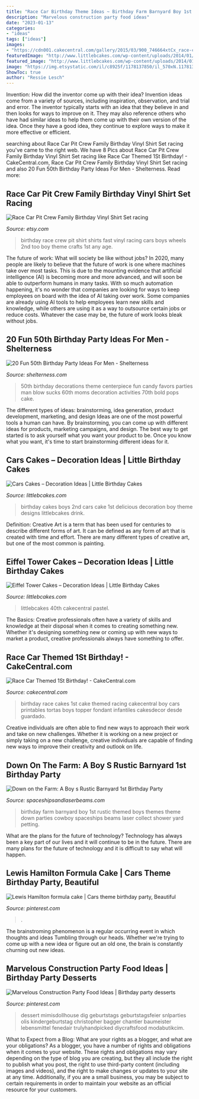 ```yaml
---
title: "Race Car Birthday Theme Ideas ~ Birthday Farm Barnyard Boy 1st Rustic Themed Boys Themes Theme Down Parties Cowboy Spaceships Beams Laser Collect Shower Yard Petting"
description: "Marvelous construction party food ideas"
date: "2023-01-13"
categories:
- "ideas"
tags: ["ideas"]
images:
- "https://cdn001.cakecentral.com/gallery/2015/03/900_746664xtCx_race-car-themed-1st-birthday.jpg"
featuredImage: "http://www.littlebcakes.com/wp-content/uploads/2014/01/Cars-Cake-Ideas-768x1024.jpg"
featured_image: "http://www.littlebcakes.com/wp-content/uploads/2014/01/Cars-Cake-Ideas-768x1024.jpg"
image: "https://img.etsystatic.com/il/c8925f/1178137850/il_570xN.1178137850_8bmi.jpg?version=0"
ShowToc: true
author: "Ressie Lesch"
---
```



Invention: How did the inventor come up with their idea?
Invention ideas come from a variety of sources, including inspiration, observation, and trial and error. The inventor typically starts with an idea that they believe in and then looks for ways to improve on it. They may also reference others who have had similar ideas to help them come up with their own version of the idea. Once they have a good idea, they continue to explore ways to make it more effective or efficient.

	

		
searching about Race Car Pit Crew Family Birthday Vinyl Shirt Set racing you've came to the right web. We have 8 Pics about Race Car Pit Crew Family Birthday Vinyl Shirt Set racing like Race Car Themed 1St Birthday! - CakeCentral.com, Race Car Pit Crew Family Birthday Vinyl Shirt Set racing and also 20 Fun 50th Birthday Party Ideas For Men - Shelterness. Read more:
		
    
## Race Car Pit Crew Family Birthday Vinyl Shirt Set Racing

<img loading=lazy src="https://img.etsystatic.com/il/c8925f/1178137850/il_570xN.1178137850_8bmi.jpg?version=0" onerror="this.onerror=null;this.src='https://tse3.mm.bing.net/th?id=OIP.dV3OYaHzVEKG6ZGyTz2t3gHaHa&amp;pid=15.1';" alt="Race Car Pit Crew Family Birthday Vinyl Shirt Set racing">

_Source: etsy.com_

>birthday race crew pit shirt shirts fast vinyl racing cars boys wheels 2nd too boy theme crafts 1st any age. 

	

The future of work: What will society be like without jobs?
In 2020, many people are likely to believe that the future of work is one where machines take over most tasks. This is due to the mounting evidence that artificial intelligence (AI) is becoming more and more advanced, and will soon be able to outperform humans in many tasks. With so much automation happening, it's no wonder that companies are looking for ways to keep employees on board with the idea of AI taking over work. Some companies are already using AI tools to help employees learn new skills and knowledge, while others are using it as a way to outsource certain jobs or reduce costs. Whatever the case may be, the future of work looks bleak without jobs.

    
## 20 Fun 50th Birthday Party Ideas For Men - Shelterness

<img loading=lazy src="https://i.shelterness.com/2017/02/08-bold-and-fun-candy-centerpiece.jpg" onerror="this.onerror=null;this.src='https://tse4.mm.bing.net/th?id=OIP.xP4HLNOUXOoKgiBhvsT-1AHaJy&amp;pid=15.1';" alt="20 Fun 50th Birthday Party Ideas For Men - Shelterness">

_Source: shelterness.com_

>50th birthday decorations theme centerpiece fun candy favors parties man blow sucks 60th moms decoration activities 70th bold pops cake. 

	

The different types of ideas: brainstorming, idea generation, product development, marketing, and design
Ideas are one of the most powerful tools a human can have. By brainstorming, you can come up with different ideas for products, marketing campaigns, and design. The best way to get started is to ask yourself what you want your product to be. Once you know what you want, it's time to start brainstorming different ideas for it.

    
## Cars Cakes – Decoration Ideas | Little Birthday Cakes

<img loading=lazy src="http://www.littlebcakes.com/wp-content/uploads/2014/01/Cars-Cake-Ideas-768x1024.jpg" onerror="this.onerror=null;this.src='https://tse1.mm.bing.net/th?id=OIP.WY-Z4GePtxsLmNzXJfu_3wHaJ4&amp;pid=15.1';" alt="Cars Cakes – Decoration Ideas | Little Birthday Cakes">

_Source: littlebcakes.com_

>birthday cakes boys 2nd cars cake 1st delicious decoration boy theme designs littlebcakes drink. 

	

Definition:
Creative Art is a term that has been used for centuries to describe different forms of art. It can be defined as any form of art that is created with time and effort. There are many different types of creative art, but one of the most common is painting.

    
## Eiffel Tower Cakes – Decoration Ideas | Little Birthday Cakes

<img loading=lazy src="https://www.littlebcakes.com/wp-content/uploads/2014/02/Eiffel-Tower-Cake-Pan.jpg" onerror="this.onerror=null;this.src='https://tse4.mm.bing.net/th?id=OIP.HOpYl76cTAIFwwtNMmBbvQHaMT&amp;pid=15.1';" alt="Eiffel Tower Cakes – Decoration Ideas | Little Birthday Cakes">

_Source: littlebcakes.com_

>littlebcakes 40th cakecentral pastel. 

	

The Basics:
Creative professionals often have a variety of skills and knowledge at their disposal when it comes to creating something new. Whether it's designing something new or coming up with new ways to market a product, creative professionals always have something to offer.

    
## Race Car Themed 1St Birthday! - CakeCentral.com

<img loading=lazy src="https://cdn001.cakecentral.com/gallery/2015/03/900_746664xtCx_race-car-themed-1st-birthday.jpg" onerror="this.onerror=null;this.src='https://tse2.mm.bing.net/th?id=OIP.Ho3vOWqm0SNbDMaoP6mZgAHaKs&amp;pid=15.1';" alt="Race Car Themed 1St Birthday! - CakeCentral.com">

_Source: cakecentral.com_

>birthday race cakes 1st cake themed racing cakecentral boy cars printables tortas boys topper fondant infantiles cakesdecor desde guardado. 

	

Creative individuals are often able to find new ways to approach their work and take on new challenges. Whether it is working on a new project or simply taking on a new challenge, creative individuals are capable of finding new ways to improve their creativity and outlook on life.

    
## Down On The Farm: A Boy S Rustic Barnyard 1st Birthday Party

<img loading=lazy src="http://spaceshipsandlaserbeams.com/wp-content/uploads/2015/09/rustic-barnyard-birthday-party-photo.jpg" onerror="this.onerror=null;this.src='https://tse2.mm.bing.net/th?id=OIP.1JbCfJgN4v729cMlZkH3tQHaLH&amp;pid=15.1';" alt="Down on the Farm: A Boy s Rustic Barnyard 1st Birthday Party">

_Source: spaceshipsandlaserbeams.com_

>birthday farm barnyard boy 1st rustic themed boys themes theme down parties cowboy spaceships beams laser collect shower yard petting. 

	

What are the plans for the future of technology?
Technology has always been a key part of our lives and it will continue to be in the future. There are many plans for the future of technology and it is difficult to say what will happen.

    
## Lewis Hamilton Formula Cake | Cars Theme Birthday Party, Beautiful

<img loading=lazy src="https://i.pinimg.com/736x/50/ed/22/50ed229c26e76f150c5ac8b0861e7ad4.jpg" onerror="this.onerror=null;this.src='https://tse2.mm.bing.net/th?id=OIP.TUaXF4ofzIhSk74WB5wDKwHaJ3&amp;pid=15.1';" alt="Lewis Hamilton formula cake | Cars theme birthday party, Beautiful">

_Source: pinterest.com_

>. 

	

The brainstroming phenomenon is a regular occurring event in which thoughts and ideas Tumbling through our heads. Whether we're trying to come up with a new idea or figure out an old one, the brain is constantly churning out new ideas. 

    
## Marvelous Construction Party Food Ideas | Birthday Party Desserts

<img loading=lazy src="https://i.pinimg.com/originals/e1/a2/00/e1a200e41665aedd0118c9d6662205aa.jpg" onerror="this.onerror=null;this.src='https://tse4.mm.bing.net/th?id=OIP.ixMa5aPhND8rnBBLB1sz2gHaLH&amp;pid=15.1';" alt="Marvelous Construction Party Food Ideas | Birthday party desserts">

_Source: pinterest.com_

>dessert mimisdollhouse dig geburtstags geburtstagsfeier snlparties olis kindergeburtstag christopher bagger chantier baumeister lebensmittel fenedair trulyhandpicked diycraftsfood modabutikcim. 

	

What to Expect from a Blog: What are your rights as a blogger, and what are your obligations?
As a blogger, you have a number of rights and obligations when it comes to your website. These rights and obligations may vary depending on the type of blog you are creating, but they all include the right to publish what you post, the right to use third-party content (including images and videos), and the right to make changes or updates to your site at any time. Additionally, if you are a small business, you may be subject to certain requirements in order to maintain your website as an official resource for your customers.

